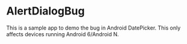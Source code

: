 # AlertDialogBug

This is a sample app to demo the bug in Android DatePicker. This only affects devices running Android 6/Android N.



